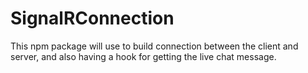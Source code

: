 # SignalRConnection
This npm package will use to build connection between the client and server, and also having a hook for getting the live chat message.

